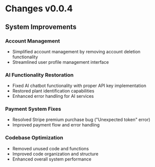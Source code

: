 # Changes v0.0.4

## System Improvements

### Account Management
- Simplified account management by removing account deletion functionality
- Streamlined user profile management interface

### AI Functionality Restoration
- Fixed AI chatbot functionality with proper API key implementation
- Restored plant identification capabilities
- Enhanced error handling for AI services

### Payment System Fixes
- Resolved Stripe premium purchase bug ("Unexpected token" error)
- Improved payment flow and error handling

### Codebase Optimization
- Removed unused code and functions
- Improved code organization and structure
- Enhanced overall system performance

